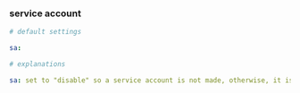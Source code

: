 
### service account

```yaml
# default settings

sa:
```

```yaml
# explanations

sa: set to "disable" so a service account is not made, otherwise, it is always made
```
